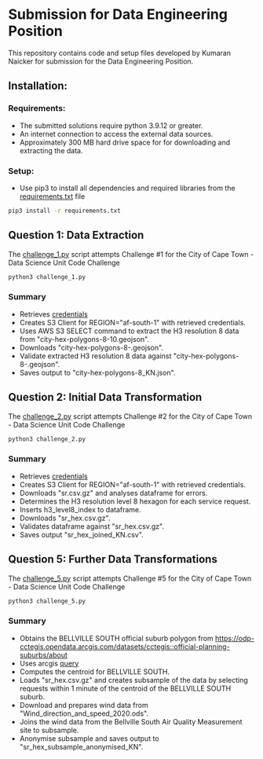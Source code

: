 # Submission for Data Engineering Position
This repository contains code and setup files developed by Kumaran Naicker for submission for the Data Engineering Position.

## Installation:
### Requirements:
- The submitted solutions require python 3.9.12 or greater.
- An internet connection to access the external data sources.
- Approximately 300 MB hard drive space for for downloading and extracting the data.

### Setup:
- Use pip3 to install all dependencies and required libraries from the [requirements.txt](https://github.com/data-engineer-za/ds_code_challenge/blob/main/submission/requirements.txt) file
```bash
pip3 install -r requirements.txt
```

## Question 1: Data Extraction
The [challenge_1.py](https://github.com/data-engineer-za/ds_code_challenge/blob/main/submission/challenge_1.py) script attempts Challenge #1 for the City of Cape Town - Data Science Unit Code Challenge
```bash
python3 challenge_1.py
```
### Summary
- Retrieves [credentials]("https://cct-ds-code-challenge-input-data.s3.af-south-1.amazonaws.com/ds_code_challenge_creds.json")
- Creates S3 Client for REGION="af-south-1" with retrieved credentials.
- Uses AWS S3 SELECT command to extract the H3 resolution 8 data from "city-hex-polygons-8-10.geojson".
- Downloads "city-hex-polygons-8-.geojson".
- Validate extracted H3 resolution 8 data against "city-hex-polygons-8-.geojson".
- Saves output to "city-hex-polygons-8_KN.json".

## Question 2: Initial Data Transformation
The [challenge_2.py](https://github.com/data-engineer-za/ds_code_challenge/blob/main/submission/challenge_2.py) script attempts Challenge #2 for the City of Cape Town - Data Science Unit Code Challenge
```bash
python3 challenge_2.py
```
### Summary
- Retrieves [credentials]("https://cct-ds-code-challenge-input-data.s3.af-south-1.amazonaws.com/ds_code_challenge_creds.json")
- Creates S3 Client for REGION="af-south-1" with retrieved credentials.
- Downloads "sr.csv.gz" and analyses dataframe for errors.
- Determines the H3 resolution level 8 hexagon for each service request.
- Inserts h3_level8_index to dataframe.
- Downloads "sr_hex.csv.gz".
- Validates dataframe against "sr_hex.csv.gz".
- Saves output "sr_hex_joined_KN.csv".

## Question 5: Further Data Transformations
The [challenge_5.py](https://github.com/data-engineer-za/ds_code_challenge/blob/main/submission/challenge_5.py) script attempts Challenge #5 for the City of Cape Town - Data Science Unit Code Challenge
```bash
python3 challenge_5.py
```
### Summary
- Obtains the BELLVILLE SOUTH official suburb polygon from https://odp-cctegis.opendata.arcgis.com/datasets/cctegis::official-planning-suburbs/about
- Uses arcgis [query]("https://citymaps.capetown.gov.za/agsext1/rest/services/Theme_Based/Open_Data_Service/MapServer/75/query?where=&text=BELLVILLE+SOUTH&&featureEncoding=esriDefault&f=geojson") 
- Computes the centroid for BELLVILLE SOUTH.
- Loads "sr_hex.csv.gz" and creates subsample of the data by selecting requests within 1 minute of the centroid of the BELLVILLE SOUTH suburb.
- Download and prepares wind data from "Wind_direction_and_speed_2020.ods".
- Joins the wind data from the Bellville South Air Quality Measurement site to subsample.
- Anonymise subsample and saves output to "sr_hex_subsample_anonymised_KN". 
